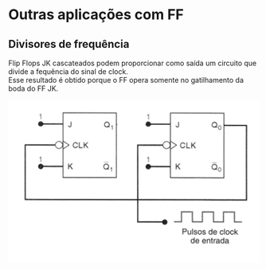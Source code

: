 # Outras aplicações com FF

## Divisores de frequência
Flip Flops JK cascateados podem proporcionar como saída um circuito que divide a fequência do sinal de clock.  
Esse resultado é obtido porque o FF opera somente no gatilhamento da boda do FF JK.

![Divisor de frequência](/sisdig_aulas/images_sisdig/divisor.jpg)

